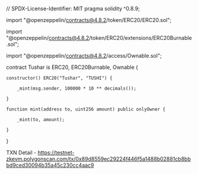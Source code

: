 // SPDX-License-Identifier: MIT
pragma solidity ^0.8.9;

import "@openzeppelin/contracts@4.8.2/token/ERC20/ERC20.sol";

import "@openzeppelin/contracts@4.8.2/token/ERC20/extensions/ERC20Burnable.sol";

import "@openzeppelin/contracts@4.8.2/access/Ownable.sol";

contract Tushar is ERC20, ERC20Burnable, Ownable {

    constructor() ERC20("Tushar", "TUSHI") {
    
        _mint(msg.sender, 100000 * 10 ** decimals());
        
    }

    function mint(address to, uint256 amount) public onlyOwner {
    
        _mint(to, amount);
        
    }
}

TXN Detail - https://testnet-zkevm.polygonscan.com/tx/0x89d8559ec29224f446f5a1488b02881cb8bbbd9ced30094b35a45c230cc4aac9
